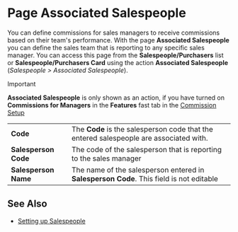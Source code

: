 # Page Associated Salespeople

You can define commissions for sales managers to receive commissions based on their team's performance. With the page **Associated Salespeople** you can define the sales team that is reporting to any specific sales manager. You can access this page from the **Salespeople/Purchasers** list or **Salespeople/Purchasers Card** using the action **Associated Salespeople** (*Salespeople > Associated Salespeople*).

> [!IMPORTANT]
> **Associated Salespeople** is only shown as an action, if you have turned on **Commissions for Managers** in the **Features** fast tab in the [Commission Setup](page-commission-setup.md)

|                      |                                                                                         |
|----------------------|-----------------------------------------------------------------------------------------|
| **Code**             | The **Code** is the salesperson code that the entered salespeople are associated with.  |
| **Salesperson Code** | The code of the salesperson that is reporting to the sales manager                      |
| **Salesperson Name** | The name of the salesperson entered in **Salesperson Code**. This field is not editable |

## See Also

<!-- - [Working with Manager Commissions](how-to-manager-commission.md) -->
- [Setting up Salespeople](salesperson-setup.md)

